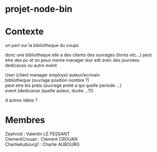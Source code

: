 # projet-node-bin

# Contexte 

on part sur la bibliotheque du coups

donc une bibliotheque elle a des clients des ouvrages (livres etc...) peut etre des pc et on peux meme manager leur edt avec des journées dedicaces ou autre event

User (client manager employe) auteur/ecrivain  
bibliotheque (ouvrage position nombre ?)  
peut etre les prets (ouvrage preté a qui quelle periode ...)  
event (dedicasse (quelle auteur, durée ...?))  
  
d autres idées ?



# Membres

Zephrod : Valentin LE FESSANT  
ClementCrouan : Clément CROUAN  
CharlieAubourg1 : Charlie AUBOURG  
